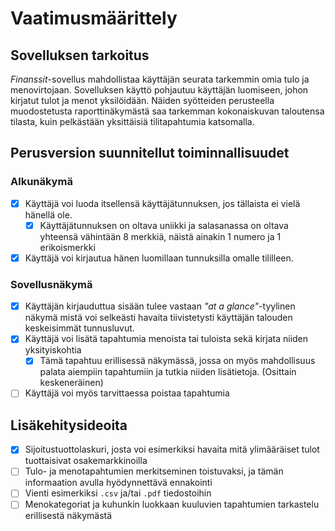 # Vaatimusmäärittely

## Sovelluksen tarkoitus

_Finanssit_-sovellus mahdollistaa käyttäjän seurata tarkemmin omia tulo ja menovirtojaan. Sovelluksen käyttö pohjautuu käyttäjän luomiseen, johon kirjatut tulot ja menot yksilöidään. Näiden syötteiden perusteella muodostetusta raporttinäkymästä saa tarkemman kokonaiskuvan taloutensa tilasta, kuin pelkästään yksittäisiä tilitapahtumia katsomalla.

## Perusversion suunnitellut toiminnallisuudet

### Alkunäkymä

- [x] Käyttäjä voi luoda itsellensä käyttäjätunnuksen, jos tällaista ei vielä hänellä ole.
    - [x] Käyttäjätunnuksen on oltava uniikki ja salasanassa on oltava yhteensä vähintään 8 merkkiä, näistä ainakin 1 numero ja 1 erikoismerkki
- [x] Käyttäjä voi kirjautua hänen luomillaan tunnuksilla omalle tililleen.

### Sovellusnäkymä

- [x] Käyttäjän kirjauduttua sisään tulee vastaan _"at a glance"_-tyylinen näkymä mistä voi selkeästi havaita tiivistetysti käyttäjän talouden keskeisimmät tunnusluvut.
- [x] Käyttäjä voi lisätä tapahtumia menoista tai tuloista sekä kirjata niiden yksityiskohtia
    - [x] Tämä tapahtuu erillisessä näkymässä, jossa on myös mahdollisuus palata aiempiin tapahtumiin ja tutkia niiden lisätietoja. (Osittain keskeneräinen)
- [ ] Käyttäjä voi myös tarvittaessa poistaa tapahtumia 

## Lisäkehitysideoita

- [x] Sijoitustuottolaskuri, josta voi esimerkiksi havaita mitä ylimääräiset tulot tuottaisivat osakemarkkinoilla
- [ ] Tulo- ja menotapahtumien merkitseminen toistuvaksi, ja tämän informaation avulla hyödynnettävä ennakointi 
- [ ] Vienti esimerkiksi `.csv` ja/tai `.pdf` tiedostoihin
- [ ] Menokategoriat ja kuhunkin luokkaan kuuluvien tapahtumien tarkastelu erillisestä näkymästä
